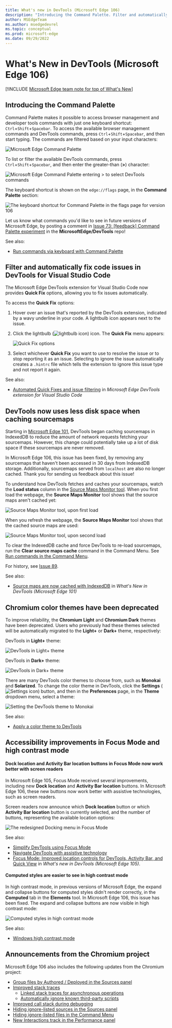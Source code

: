 ```yaml
---
title: What's new in DevTools (Microsoft Edge 106)
description: "Introducing the Command Palette. Filter and automatically fix code issues in DevTools for Visual Studio Code. DevTools now uses less disk space when caching sourcemaps. Chromium color themes have been deprecated. Accessibility improvements in Focus Mode and high contrast mode. And more."
author: MSEdgeTeam
ms.author: msedgedevrel
ms.topic: conceptual
ms.prod: microsoft-edge
ms.date: 09/29/2022
---
```

# What's New in DevTools (Microsoft Edge 106)

[!INCLUDE [Microsoft Edge team note for top of What's New](../../includes/edge-whats-new-note.md)]


<!-- ====================================================================== -->
## Introducing the Command Palette

<!-- Subtitle: Your favorite browser management and DevTools commands in one place. -->

Command Palette makes it possible to access browser management and developer tools commands with just one keyboard shortcut: `Ctrl`+`Shift`+`Spacebar`.  To access the available browser management commands and DevTools commands, press `Ctrl`+`Shift`+`Spacebar`, and then start typing.  The commands are filtered based on your input characters:

![Microsoft Edge Command Palette](./devtools-106-images/command-palette.png)

To list or filter the available DevTools commands, press `Ctrl`+`Shift`+`Spacebar`, and then enter the greater-than (**>**) character:

![Microsoft Edge Command Palette entering `>` to select DevTools commands](./devtools-106-images/command-palette-devtools.png)

<!--
*  In Microsoft Edge 106 and most releases of 107, the keyboard shortcut is `Ctrl`+`Shift`+`Spacebar`.
*  In Microsoft Edge 108 and later, the shortcut is `Ctrl`+`Q`. -->
The keyboard shortcut is shown on the `edge://flags` page, in the **Command Palette** section:

![The keyboard shortcut for Command Palette in the flags page for version 106](./devtools-106-images/command-palette-flags-shortcut-106.png)

Let us know what commands you'd like to see in future versions of Microsoft Edge, by posting a comment in [Issue 73: [feedback] Command Palette experiment](https://github.com/MicrosoftEdge/DevTools/issues/73) in the **MicrosoftEdge/DevTools** repo!

See also:
* [Run commands via keyboard with Command Palette](../../../experimental-features/edge-command-palette.md)


<!-- ====================================================================== -->
## Filter and automatically fix code issues in DevTools for Visual Studio Code
<!-- todo: mention that the extension supports Compatibility and Security Hints? -->

<!-- Subtitle: Let Visual Studio Code fix web issues for you or tell it never to bother you about them again. -->
 
The Microsoft Edge DevTools extension for Visual Studio Code now provides **Quick Fix** options, allowing you to fix issues automatically.

To access the **Quick Fix** options:

1. Hover over an issue that's reported by the DevTools extension, indicated by a wavy underline in your code.  A lightbulb icon appears next to the issue.

1. Click the lightbulb (![lightbulb icon](./devtools-106-images/lightbulb-icon.png)) icon.  The **Quick Fix** menu appears:

   ![Quick Fix options](./devtools-106-images/quick-fix-options.png)
   <!-- screenshot:
   1. Install the extension.
   2. Open a file with problems.
   3. Hover over the issue till the lightbulb appears.
   4. Click the light bulb for options.
   -->

1. Select whichever **Quick Fix** you want to use to resolve the issue or to stop reporting it as an issue.  Selecting to ignore the issue automatically creates a `.hintrc` file which tells the extension to ignore this issue type and not report it again.

See also:
* [Automated Quick Fixes and issue filtering](../../../../visual-studio-code/microsoft-edge-devtools-extension.md#automated-quick-fixes-and-issue-filtering) in _Microsoft Edge DevTools extension for Visual Studio Code_


<!-- ====================================================================== -->
## DevTools now uses less disk space when caching sourcemaps

<!-- Subtitle: In Microsoft Edge 106, sourcemaps are now removed from IndexedDB storage if they haven't been accessed in 30 days. -->

Starting in [Microsoft Edge 101](../../../whats-new/2022/04/devtools-101.md#source-maps-are-now-cached-with-indexeddb), DevTools began caching sourcemaps in IndexedDB to reduce the amount of network requests fetching your sourcemaps.  However, this change could potentially take up a lot of disk space if these sourcemaps are never removed.

In Microsoft Edge 106, this issue has been fixed, by removing any sourcemaps that haven't been accessed in 30 days from IndexedDB storage.  Additionally, sourcemaps served from `localhost` are also no longer cached.  Thank you for sending us feedback about this issue!

To understand how DevTools fetches and caches your sourcemaps, watch the **Load status** column in the [Source Maps Monitor tool](../../../source-maps-monitor/source-maps-monitor-tool.md).  When you first load the webpage, the **Source Maps Monitor** tool shows that the source maps aren't cached yet:

![Source Maps Monitor tool, upon first load](./devtools-106-images/source-maps-indexeddb-first-load.png)

When you refresh the webpage, the **Source Maps Monitor** tool shows that the cached source maps are used:

![Source Maps Monitor tool, upon second load](./devtools-106-images/source-maps-indexeddb-second-load.png)

To clear the IndexedDB cache and force DevTools to re-load sourcemaps, run the **Clear source maps cache** command in the Command Menu.  See [Run commands in the Command Menu](../../../command-menu/index.md).

For history, see [Issue 89](https://github.com/MicrosoftEdge/DevTools/issues/89).

See also:
* [Source maps are now cached with IndexedDB](../../2022/04/devtools-101.md#source-maps-are-now-cached-with-indexeddb) in _What's New in DevTools (Microsoft Edge 101)_


<!-- ====================================================================== -->
## Chromium color themes have been deprecated

<!-- Subtitle: Users of Chromium themes in DevTools will be automatically migrated to the default dark or light theme for a more reliable experience. -->

To improve reliability, the **Chromium Light** and **Chromium Dark** themes have been deprecated.  Users who previously had these themes selected will be automatically migrated to the **Light+** or **Dark+** theme, respectively:

DevTools in **Light+** theme: 

![DevTools in Light+ theme](./devtools-106-images/light-plus-theme.png)

DevTools in **Dark+** theme:

![DevTools in Dark+ theme](./devtools-106-images/dark-plus-theme.png)

There are many DevTools color themes to choose from, such as **Monokai** and **Solarized**.  To change the color theme in DevTools, click the **Settings** (![Settings icon](../../../media/settings-gear-icon-light-theme.png)) button, and then in the **Preferences** page, in the **Theme** dropdown menu, select a theme:

![Setting the DevTools theme to Monokai](./devtools-106-images/set-theme-monokai.png)

See also:
* [Apply a color theme to DevTools](../../../customize/theme.md)


<!-- ====================================================================== -->
## Accessibility improvements in Focus Mode and high contrast mode

<!-- Subtitle: The new Dock location and Activity Bar location buttons in Focus Mode now work better with screen readers, and computed styles are easier to see in high contrast mode. -->


#### Dock location and Activity Bar location buttons in Focus Mode now work better with screen readers

In Microsoft Edge 105, Focus Mode received several improvements, including new **Dock location** and **Activity Bar location** buttons.  In Microsoft Edge 106, these new buttons now work better with assistive technologies, such as screen readers.

Screen readers now announce which **Dock location** button or which **Activity Bar location** button is currently selected, and the number of buttons, representing the available location options:

![The redesigned Docking menu in Focus Mode](./devtools-106-images/focus-mode-redesigned-docking-menu.png)

See also:
* [Simplify DevTools using Focus Mode](../../../experimental-features/focus-mode.md)
* [Navigate DevTools with assistive technology](../../../accessibility/navigation.md)
* [Focus Mode: Improved location controls for DevTools, Activity Bar, and Quick View](../../../whats-new/2022/09/devtools-105.md#focus-mode-improved-location-controls-for-devtools-activity-bar-and-quick-view) in _What's new in DevTools (Microsoft Edge 105)_.


#### Computed styles are easier to see in high contrast mode

In high contrast mode, in previous versions of Microsoft Edge, the expand and collapse buttons for computed styles didn't render correctly, in the **Computed** tab in the **Elements** tool.  In Microsoft Edge 106, this issue has been fixed.  The expand and collapse buttons are now visible in high contrast mode:
 
![Computed styles in high contrast mode](./devtools-106-images/computed-styles-high-contrast-mode.png)

See also:
* [Windows high contrast mode](/fluent-ui/web-components/design-system/high-contrast)


<!-- ====================================================================== -->
## Announcements from the Chromium project

Microsoft Edge 106 also includes the following updates from the Chromium project:

* [Group files by Authored / Deployed in the Sources panel](https://developer.chrome.com/blog/new-in-devtools-106/#authored)
* [Improved stack traces](https://developer.chrome.com/blog/new-in-devtools-106/#stack-traces)
  * [Linked stack traces for asynchronous operations](https://developer.chrome.com/blog/new-in-devtools-106/#async)
  * [Automatically ignore known third-party scripts](https://developer.chrome.com/blog/new-in-devtools-106/#auto-ignore)
* [Improved call stack during debugging](https://developer.chrome.com/blog/new-in-devtools-106/#call-stack)
* [Hiding ignore-listed sources in the Sources panel](https://developer.chrome.com/blog/new-in-devtools-106/#ignore-nav)
* [Hiding ignore-listed files in the Command Menu](https://developer.chrome.com/blog/new-in-devtools-106/#ignore-search)
* [New Interactions track in the Performance panel](https://developer.chrome.com/blog/new-in-devtools-106/#performance)


<!-- ====================================================================== -->
<!-- uncomment if content is copied from developer.chrome.com to this page -->

<!-- > [!NOTE]
> Portions of this page are modifications based on work created and [shared by Google](https://developers.google.com/terms/site-policies) and used according to terms described in the [Creative Commons Attribution 4.0 International License](https://creativecommons.org/licenses/by/4.0).
> The original page for announcements from the Chromium project is [What's New in DevTools (Chrome 106)](https://developer.chrome.com/blog/new-in-devtools-106) and is authored by [Jecelyn Yeen](https://developers.google.com/web/resources/contributors#jecelynyeen) (Developer advocate working on Chrome DevTools at Google). -->


<!-- ====================================================================== -->
<!-- uncomment if content is copied from developer.chrome.com to this page -->

<!-- [![Creative Commons License](../../../../media/cc-logo/88x31.png)](https://creativecommons.org/licenses/by/4.0)
This work is licensed under a [Creative Commons Attribution 4.0 International License](https://creativecommons.org/licenses/by/4.0). -->
